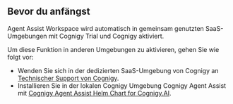 ## Bevor du anfängst

Agent Assist Workspace wird automatisch in gemeinsam genutzten SaaS-Umgebungen mit Cognigy Trial und Cognigy aktiviert.

Um diese Funktion in anderen Umgebungen zu aktivieren, gehen Sie wie folgt vor:

- Wenden Sie sich in der dedizierten SaaS-Umgebung von Cognigy an [Technischer Support von Cognigy](https://docs.cognigy.com/help/get-help/).
- Installieren Sie in der lokalen Cognigy Umgebung Cognigy Agent Assist mit [Cognigy Agent Assist Helm Chart for Cognigy.AI](https://github.com/Cognigy/cognigy-agent-assist-helm-chart).